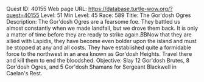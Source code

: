 Quest ID: 40155
Web page URL: https://database.turtle-wow.org/?quest=40155
Level: 51
Min Level: 45
Race: 589
Title: The Gor'dosh Ogres
Description: The Gor'dosh Ogres are a fearsome foe. They battled us almost constantly when we made landfall, but we drove them back. It is only a matter of time before they are ready to strike again.$B$BNow that they are allied with Lapidis, they have become even bolder upon the island and must be stopped at any and all costs. They have established quite a formidable force to the northwest in an area known as Gor'dosh Heights. Travel there and kill them to end the bloodshed.
Objective: Slay 12 Gor'dosh Brutes, 8 Gor'dosh Ogres, and 5 Gor'dosh Shamans for Sergeant Blackwell in Caelan's Rest.
